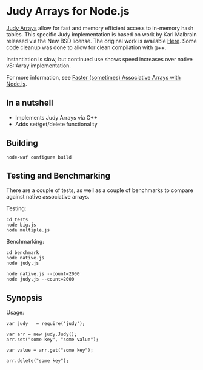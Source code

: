 # Judy Arrays for Node.js

[Judy Arrays](http://judy.sourceforge.net/doc/10minutes.htm "Judy Arrays")
allow for fast and memory efficient access to in-memory hash tables.  This
specific Judy implementation is based on work by Karl Malbrain released via
the New BSD license.  The original work is available [Here](http://code.google.com/p/judyarray/).
Some code cleanup was done to allow for clean compilation with g++.

Instantiation is slow, but continued use shows speed increases over native
v8::Array implementation.

For more information, see [Faster (sometimes) Associative Arrays with Node.js](http://legitimatesounding.com/blog/Faster_sometimes_Associative_Arrays_with_Node_js.html).

## In a nutshell

- Implements Judy Arrays via C++
- Adds set/get/delete functionality

## Building
    node-waf configure build

## Testing and Benchmarking
There are a couple of tests, as well as a couple of benchmarks to compare
against native associative arrays.

Testing:

    cd tests
    node big.js
    node multiple.js

Benchmarking:

    cd benchmark
    node native.js
    node judy.js
    
    node native.js --count=2000
    node judy.js --count=2000

## Synopsis

Usage:

    var judy   = require('judy');
    
    var arr = new judy.Judy();
    arr.set("some key", "some value");
    
    var value = arr.get("some key");
    
    arr.delete("some key");
